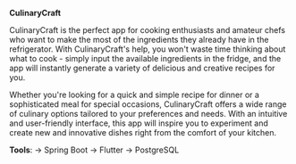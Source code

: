 **CulinaryCraft**

CulinaryCraft is the perfect app for cooking enthusiasts and amateur chefs who want to make the most of the ingredients they already have in the refrigerator. With CulinaryCraft's help, you won't waste time thinking about what to cook - simply input the available ingredients in the fridge, and the app will instantly generate a variety of delicious and creative recipes for you.

Whether you're looking for a quick and simple recipe for dinner or a sophisticated meal for special occasions, CulinaryCraft offers a wide range of culinary options tailored to your preferences and needs. With an intuitive and user-friendly interface, this app will inspire you to experiment and create new and innovative dishes right from the comfort of your kitchen.

**Tools**:
-> Spring Boot
-> Flutter
-> PostgreSQL
